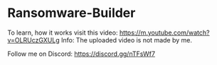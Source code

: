 # Ransomware-Builder
To learn, how it works visit this video: https://m.youtube.com/watch?v=OLRUczGXULg 
Info: The uploaded video is not made by me.

Follow me on Discord: https://discord.gg/nTFsWf7
